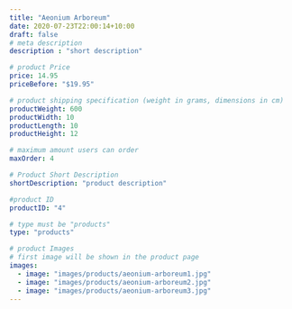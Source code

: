```yaml
---
title: "Aeonium Arboreum"
date: 2020-07-23T22:00:14+10:00
draft: false
# meta description
description : "short description"

# product Price
price: 14.95
priceBefore: "$19.95"

# product shipping specification (weight in grams, dimensions in cm)
productWeight: 600
productWidth: 10
productLength: 10
productHeight: 12

# maximum amount users can order
maxOrder: 4

# Product Short Description
shortDescription: "product description"

#product ID
productID: "4"

# type must be "products"
type: "products"

# product Images
# first image will be shown in the product page
images:
  - image: "images/products/aeonium-arboreum1.jpg"
  - image: "images/products/aeonium-arboreum2.jpg"
  - image: "images/products/aeonium-arboreum3.jpg"
---
```

